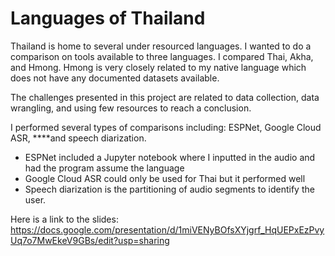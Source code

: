 # Languages of Thailand
Thailand is home to several under resourced languages. I wanted to do a comparison on tools available to three languages. I compared Thai, Akha, and Hmong.  Hmong is very closely related to my native language which does not have any documented datasets available. 

The challenges presented in this project are related to data collection, data wrangling, and using few resources to reach a conclusion.

I performed several types of comparisons including: ESPNet, Google Cloud ASR, ****and speech diarization. 

- ESPNet included a Jupyter notebook where I inputted in the audio and had the program assume the language
- Google Cloud ASR could only be used for Thai but it performed well
- Speech diarization is the partitioning of audio segments to identify the user.

Here is a link to the slides: https://docs.google.com/presentation/d/1miVENyBOfsXYjgrf_HqUEPxEzPvyUq7o7MwEkeV9GBs/edit?usp=sharing
